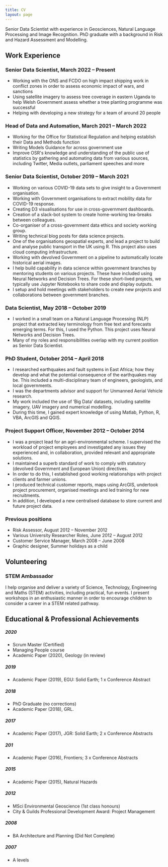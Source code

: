 ```yaml
---
title: CV
layout: page
---
```



Senior Data Scientist with experience in Geosciences, Natural Language Processing and Image Recognition. PhD graduate with a background in Risk and Hazard Assessment and Modelling.
 

## Work Experience


### Senior Data Scientist, March 2022 – Present
- Working with the ONS and FCDO on high impact shipping work in conflict zones in order to assess economic impact of wars, and sanctions
- Using satellite imagery to assess tree coverage in eastern Uganda to help Welsh Government assess whether a tree planting programme was successful
- Helping with developing a new strategy for a team of around 20 people

### Head of Data and Automation, March 2021 – March 2022
- Working for the Office for Statistical Regulation and helping establish their Data and Methods function
- Writing Models Guidance for across government use
- Improve OSR's knowledge and understanding of the public use of statistics by gathering and automating data from various sources, including Twitter, Media outlets, parliament speeches and more

### Senior Data Scientist, October 2019 – March 2021

- Working on various COVID-19 data sets to give insight to a Government organisation.
- Working with Government organisations to extract mobility data for COVID-19 response.
- Creating D3 visualisations for use in cross-government dashboards.
- Creation of a slack-bot system to create home-working tea-breaks between colleagues.
- Co-organiser of a cross-government data ethics and society working group.
- Writing technical blog posts for data science projects.
- One of the organisations geospatial experts, and lead a project to build and analyse public transport in the UK using R. This project also uses cloud computing infrastructure.
- Working with devolved Government on  a pipeline to automatically locate historical aerial images.
- I help build capability in data science within government branches by mentoring students on various projects. These have included using Neural Networks and Decision Trees. For these short-lived projects, we typically use Jupyter Notebooks to share code and display outputs.
- I setup and hold meetings with stakeholders to create new projects and collaborations between government branches.

### Data Scientist, May 2018 – October 2019

- I worked in a small team on a Natural Language Processing (NLP) project that extracted key terminology from free text and forecasts emerging terms. For this, I used the Python. This project uses Neural Networks and Decision Trees.
- Many of my roles and responsibilities overlap with my current position as Senior Data Scientist.

### PhD Student, October 2014 – April 2018

- I researched earthquakes and fault systems in East Africa; how they develop and what the potential consequence of the earthquakes may be. This included a multi-disciplinary team of engineers, geologists, and local governments.
- I was the departments advisor and support for Unmanned Aerial Vehicle research.
- My work included the use of ‘Big Data’ datasets, including satellite imagery, UAV imagery and numerical modelling. 
- During this time, I gained expert knowledge of using Matlab, Python, R, VBA, ArcGIS and QGIS.

### Project Support Officer, November 2012 – October 2014				
- I was a project lead for an agri-environmental scheme. I supervised the workload of project employees and investigated any issues they experienced and, in collaboration, provided relevant and appropriate solutions.
- I maintained a superb standard of work to comply with statutory (devolved Government and European Union) directives.
- In order to do this, I established good working relationships with project clients and farmer unions.
- I produced technical customer reports, maps using ArcGIS, undertook project procurement, organised meetings and led training for new recruitments. 
- In addition, I developed a new centralised database to store current and future project data.

### Previous positions

- Risk Assessor, August 2012 – November 2012
- Various University Researcher Roles, June 2012 – August 2012
- Customer Service Manager, March 2008 – June 2008
- Graphic designer, Summer holidays as a child


## Volunteering

### STEM Ambassador

I help organise and deliver a variety of Science, Technology, Engineering and Maths (STEM) activities, including practical, fun events. I present workshops in an enthusiastic manner in order to encourage children to consider a career in a STEM related pathway. 

## Educational & Professional Achievements

##### 2020

- Scrum Master (Certified)
- Managing People course
- Academic Paper (2020), Geology (in review)

##### 2019

- Academic Paper (2019), EGU: Solid Earth; 1 x Conference Abstract

##### 2018	

- PhD Graduate (no corrections)
- Academic Paper (2018), GRL.

##### 2017	

- Academic Paper (2017), JGR: Solid Earth; 2 x Conference Abstracts

##### 201

- Academic Paper (2016), Frontiers; 3 x Conference Abstracts

##### 2015

- Academic Paper (2015), Natural Hazards

##### 2012

- MSci Environmental Geoscience (1st class honours)
- City & Guilds Professional Development Award: Project Management

##### 2008

- BA Architecture and Planning (Did Not Complete)

##### 2007

- A levels


